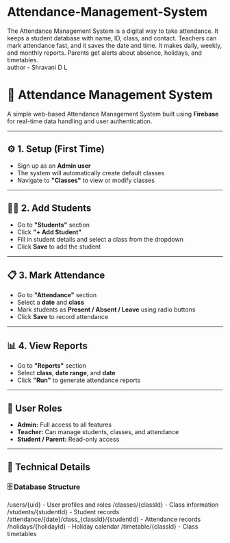 # Attendance-Management-System
The Attendance Management System is a digital way to take attendance. It keeps a student database with name, ID, class, and contact. Teachers can mark attendance fast, and it saves the date and time. It makes daily, weekly, and monthly reports. Parents get alerts about absence, holidays, and timetables. 
<br>
author - Shravani D L 
# 🧾 Attendance Management System

A simple web-based Attendance Management System built using **Firebase** for real-time data handling and user authentication.

---

## ⚙️ 1. Setup (First Time)
- Sign up as an **Admin user**<br>
- The system will automatically create default classes<br>
- Navigate to **"Classes"** to view or modify classes<br>

---

## 👩‍🎓 2. Add Students
- Go to **"Students"** section<br>
- Click **"+ Add Student"**<br>
- Fill in student details and select a class from the dropdown<br>
- Click **Save** to add the student<br>

---

## 📋 3. Mark Attendance
- Go to **"Attendance"** section<br>
- Select a **date** and **class**<br>
- Mark students as **Present / Absent / Leave** using radio buttons<br>
- Click **Save** to record attendance<br>

---

## 📊 4. View Reports
- Go to **"Reports"** section<br>
- Select **class**, **date range**, and **date**<br>
- Click **"Run"** to generate attendance reports<br>

---

## 👥 User Roles
- **Admin:** Full access to all features<br>
- **Teacher:** Can manage students, classes, and attendance<br>
- **Student / Parent:** Read-only access<br>

---

## 🧩 Technical Details

### 🗄️ Database Structure
/users/{uid} - User profiles and roles
/classes/{classId} - Class information
/students/{studentId} - Student records
/attendance/{date}/class_{classId}/{studentId} - Attendance records
/holidays/{holidayId} - Holiday calendar
/timetable/{classId} - Class timetables

